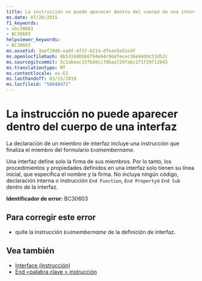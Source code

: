 ```yaml
---
title: La instrucción no puede aparecer dentro del cuerpo de una interfaz
ms.date: 07/20/2015
f1_keywords:
- vbc30603
- BC30603
helpviewer_keywords:
- BC30603
ms.assetid: 3aef29d6-eadf-4f1f-b214-dfeae5e51c4f
ms.openlocfilehash: 8b531686bb0794e94c96dfecec36e94ddc51d52c
ms.sourcegitcommit: 5c1abeec15fbddcc7dbaa729fabc1f1f29f12045
ms.translationtype: MT
ms.contentlocale: es-ES
ms.lasthandoff: 03/15/2019
ms.locfileid: "58048472"
---
```

# <a name="statement-cannot-appear-within-an-interface-body"></a>La instrucción no puede aparecer dentro del cuerpo de una interfaz
La declaración de un miembro de interfaz incluye una instrucción que finaliza el miembro del formulario `End`*membername*.  
  
 Una interfaz define solo la firma de sus miembros. Por lo tanto, los procedimientos y propiedades definidos en una interfaz solo tienen su línea inicial, que especifica el nombre y la firma. No incluya ningún código, declaración interna o instrucción `End Function`, `End Property`o `End Sub` dentro de la interfaz.  
  
 **Identificador de error:** BC30603  
  
## <a name="to-correct-this-error"></a>Para corregir este error  
  
-   quite la instrucción `End`*membername* de la definición de interfaz.  
  
## <a name="see-also"></a>Vea también

- [Interface (instrucción)](../../visual-basic/language-reference/statements/interface-statement.md)
- [End \<palabra clave > instrucción](../../visual-basic/language-reference/statements/end-keyword-statement.md)
